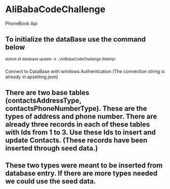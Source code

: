 # AliBabaCodeChallenge
PhoneBook Api

## To initialize the dataBase use the command below 
<sub> dotnet ef database update -s ..\AliBabaCodeChallenge.WebApi </sub>

###
 Connect to DataBase with windows Authentication (The connection string is already in apsetting.json)
 
 ## There are two base tables (contactsAddressType, contactsPhoneNumberType). These are the types of address and phone number. There are already three records in each of these tables with Ids from 1 to 3. Use these Ids to insert and update Contacts. (These records have been inserted through seed data.)
 ## These two types were meant to be inserted from database entry. If there are more types needed we could use the seed data.
